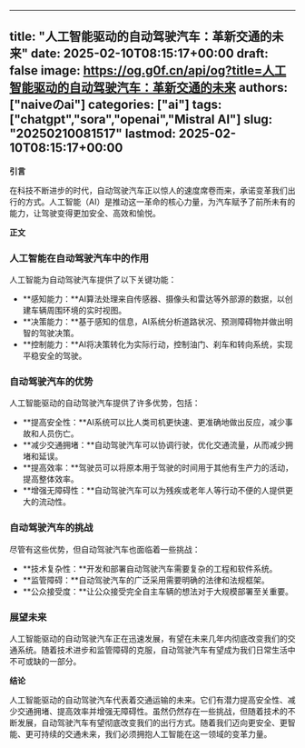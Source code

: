 
---
title: "人工智能驱动的自动驾驶汽车：革新交通的未来"
date: 2025-02-10T08:15:17+00:00
draft: false
image: https://og.g0f.cn/api/og?title=人工智能驱动的自动驾驶汽车：革新交通的未来
authors: ["naiveのai"]
categories: ["ai"]
tags: ["chatgpt","sora","openai","Mistral AI"]
slug: "20250210081517"
lastmod: 2025-02-10T08:15:17+00:00
---
**引言**

在科技不断进步的时代，自动驾驶汽车正以惊人的速度席卷而来，承诺变革我们出行的方式。人工智能（AI）是推动这一革命的核心力量，为汽车赋予了前所未有的能力，让驾驶变得更加安全、高效和愉悦。

**正文**

### 人工智能在自动驾驶汽车中的作用

人工智能为自动驾驶汽车提供了以下关键功能：

- **感知能力：**AI算法处理来自传感器、摄像头和雷达等外部源的数据，以创建车辆周围环境的实时视图。
- **决策能力：**基于感知的信息，AI系统分析道路状况、预测障碍物并做出明智的驾驶决策。
- **控制能力：**AI将决策转化为实际行动，控制油门、刹车和转向系统，实现平稳安全的驾驶。

### 自动驾驶汽车的优势

人工智能驱动的自动驾驶汽车提供了许多优势，包括：

- **提高安全性：**AI系统可以比人类司机更快速、更准确地做出反应，减少事故和人员伤亡。
- **减少交通拥堵：**自动驾驶汽车可以协调行驶，优化交通流量，从而减少拥堵和延误。
- **提高效率：**驾驶员可以将原本用于驾驶的时间用于其他有生产力的活动，提高整体效率。
- **增强无障碍性：**自动驾驶汽车可以为残疾或老年人等行动不便的人提供更大的流动性。

### 自动驾驶汽车的挑战

尽管有这些优势，但自动驾驶汽车也面临着一些挑战：

- **技术复杂性：**开发和部署自动驾驶汽车需要复杂的工程和软件系统。
- **监管障碍：**自动驾驶汽车的广泛采用需要明确的法律和法规框架。
- **公众接受度：**让公众接受完全自主车辆的想法对于大规模部署至关重要。

### 展望未来

人工智能驱动的自动驾驶汽车正在迅速发展，有望在未来几年内彻底改变我们的交通系统。随着技术进步和监管障碍的克服，自动驾驶汽车有望成为我们日常生活中不可或缺的一部分。

**结论**

人工智能驱动的自动驾驶汽车代表着交通运输的未来。它们有潜力提高安全性、减少交通拥堵、提高效率并增强无障碍性。虽然仍然存在一些挑战，但随着技术的不断发展，自动驾驶汽车有望彻底改变我们的出行方式。随着我们迈向更安全、更智能、更可持续的交通未来，我们必须拥抱人工智能在这一领域的变革力量。